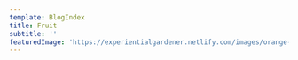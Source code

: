 ```yaml
---
template: BlogIndex
title: Fruit
subtitle: ''
featuredImage: 'https://experientialgardener.netlify.com/images/orange-tree-stock-image-royalty-free-image.jpg'
---
```

